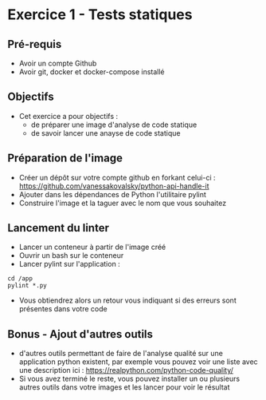 # Exercice 1 - Tests statiques

## Pré-requis
* Avoir un compte Github
* Avoir git, docker et docker-compose installé

## Objectifs

* Cet exercice a pour objectifs :
    * de préparer une image d'analyse de code statique
    * de savoir lancer une anayse de code statique


## Préparation de l'image

* Créer un dépôt sur votre compte github en forkant celui-ci : https://github.com/vanessakovalsky/python-api-handle-it 
* Ajouter dans les dépendances de Python l'utilitaire pylint
* Construire l'image et la taguer avec le nom que vous souhaitez

## Lancement du linter

* Lancer un conteneur à partir de l'image créé
* Ouvrir un bash sur le conteneur 
* Lancer pylint sur l'application : 
```
cd /app
pylint *.py
```
* Vous obtiendrez alors un retour vous indiquant si des erreurs sont présentes dans votre code

## Bonus - Ajout d'autres outils

* d'autres outils permettant de faire de l'analyse qualité sur une application python existent, par exemple vous pouvez voir une liste avec une description ici : https://realpython.com/python-code-quality/ 
* Si vous avez terminé le reste, vous pouvez installer un ou plusieurs autres outils dans votre images et les lancer pour voir le résultat
